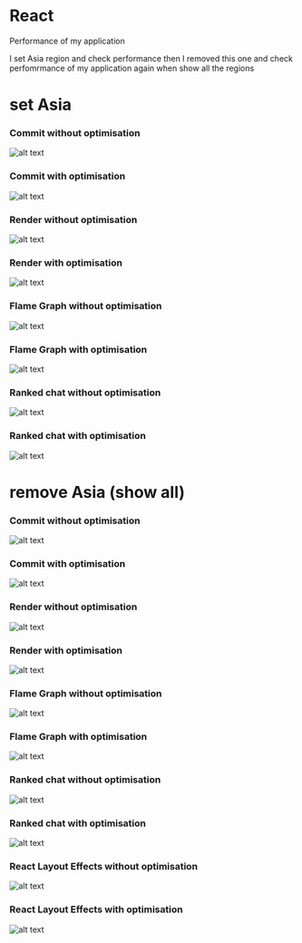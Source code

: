 # React

Performance of my application

I set Asia region and check performance then I removed this one and check perfomrmance of my application again when show all the regions

# set Asia

### Commit without optimisation

![alt text](image-4.png)

### Commit with optimisation

![alt text](image.png)

### Render without optimisation

![alt text](image-5.png)

### Render with optimisation

![alt text](image-1.png)

### Flame Graph without optimisation

![alt text](image-2.png)

### Flame Graph with optimisation

![alt text](image-11.png)

### Ranked chat without optimisation

![alt text](image-3.png)

### Ranked chat with optimisation

![alt text](image-12.png)

# remove Asia (show all)

### Commit without optimisation

![alt text](image-6.png)

### Commit with optimisation

![alt text](image-14.png)

### Render without optimisation

![alt text](image-7.png)

### Render with optimisation

![alt text](image-13.png)

### Flame Graph without optimisation

![alt text](image-9.png)

### Flame Graph with optimisation

![alt text](image-15.png)

### Ranked chat without optimisation

![alt text](image-10.png)

### Ranked chat with optimisation

![alt text](image-16.png)

### React Layout Effects without optimisation

![alt text](image-8.png)

### React Layout Effects with optimisation

![alt text](image-17.png)

